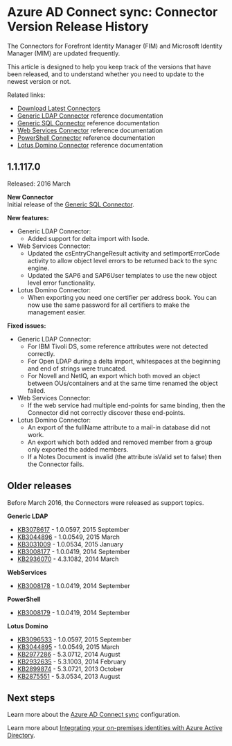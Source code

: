 <properties
   pageTitle="Azure AD Connect sync: Connector Version Release History | Microsoft Azure"
   description="This topic lists all releases of the Connectors for Forefront Identity Manager (FIM) and Microsoft Identity Manager (MIM)"
   services="active-directory"
   documentationCenter=""
   authors="AndKjell"
   manager="stevenpo"
   editor=""/>

<tags
   ms.service="active-directory"
   ms.devlang="na"
   ms.topic="article"
   ms.tgt_pltfrm="na"
   ms.workload="identity"
   ms.date="03/08/2016"
   ms.author="andkjell"/>

# Azure AD Connect sync: Connector Version Release History
The Connectors for Forefront Identity Manager (FIM) and Microsoft Identity Manager (MIM) are updated frequently.

This article is designed to help you keep track of the versions that have been released, and to understand whether you need to update to the newest version or not.

Related links:

- [Download Latest Connectors](http://go.microsoft.com/fwlink/?LinkId=717495)
- [Generic LDAP Connector](active-directory-aadconnectsync-connector-genericldap.md) reference documentation
- [Generic SQL Connector](active-directory-aadconnectsync-connector-genericsql.md) reference documentation
- [Web Services Connector](http://go.microsoft.com/fwlink/?LinkID=226245) reference documentation
- [PowerShell Connector](active-directory-aadconnectsync-connector-powershell.md) reference documentation
- [Lotus Domino Connector](active-directory-aadconnectsync-connector-domino.md) reference documentation

## 1.1.117.0
Released: 2016 March

**New Connector**  
Initial release of the [Generic SQL Connector](active-directory-aadconnectsync-connector-genericsql.md).

**New features:**

- Generic LDAP Connector:
    - Added support for delta import with Isode.
- Web Services Connector:
    - Updated the csEntryChangeResult activity and setImportErrorCode activity to allow object level errors to be returned back to the sync engine.
    - Updated the SAP6 and SAP6User templates to use the new object level error functionality.
- Lotus Domino Connector:
    - When exporting you need one certifier per address book. You can now use the same password for all certifiers to make the management easier.

**Fixed issues:**

- Generic LDAP Connector:
    - For IBM Tivoli DS, some reference attributes were not detected correctly.
    - For Open LDAP during a delta import, whitespaces at the beginning and end of strings were truncated.
    - For Novell and NetIQ, an export which both moved an object between OUs/containers and at the same time renamed the object failed.
- Web Services Connector:
    - If the web service had multiple end-points for same binding, then the Connector did not correctly discover these end-points.
- Lotus Domino Connector:
    - An export of the fullName attribute to a mail-in database did not work.
    - An export which both added and removed member from a group only exported the added members.
    - If a Notes Document is invalid (the attribute isValid set to false) then the Connector fails.

## Older releases
Before March 2016, the Connectors were released as support topics.

**Generic LDAP**

- [KB3078617](https://support.microsoft.com/kb/3078617) - 1.0.0597, 2015 September
- [KB3044896](https://support.microsoft.com/kb/3044896) - 1.0.0549, 2015 March
- [KB3031009](https://support.microsoft.com/kb/3031009) - 1.0.0534, 2015 January
- [KB3008177](https://support.microsoft.com/kb/3008177) - 1.0.0419, 2014 September
- [KB2936070](https://support.microsoft.com/kb/2936070) - 4.3.1082, 2014 March

**WebServices**

- [KB3008178](https://support.microsoft.com/kb/3008178) - 1.0.0419, 2014 September

**PowerShell**

- [KB3008179](https://support.microsoft.com/kb/3008179) - 1.0.0419, 2014 September

**Lotus Domino**

- [KB3096533](https://support.microsoft.com/kb/3096533) - 1.0.0597, 2015 September
- [KB3044895](https://support.microsoft.com/kb/3044895) - 1.0.0549, 2015 March
- [KB2977286](https://support.microsoft.com/kb/2977286) - 5.3.0712, 2014 August
- [KB2932635](https://support.microsoft.com/kb/2932635) - 5.3.1003, 2014 February  
- [KB2899874](https://support.microsoft.com/kb/2899874) - 5.3.0721, 2013 October
- [KB2875551](https://support.microsoft.com/kb/2875551) - 5.3.0534, 2013 August

## Next steps
Learn more about the [Azure AD Connect sync](active-directory-aadconnectsync-whatis.md) configuration.

Learn more about [Integrating your on-premises identities with Azure Active Directory](active-directory-aadconnect.md).
